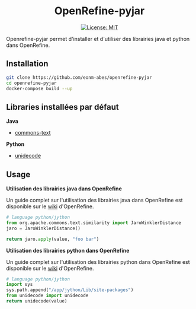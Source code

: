 <div align="center">

# OpenRefine-pyjar

[![License: MIT](https://img.shields.io/badge/License-MIT-yellow.svg)](https://opensource.org/licenses/MIT)

</div>

Openrefine-pyjar permet d'installer et d'utiliser des librairies java et python dans OpenRefine.

## Installation

```sh
git clone https://github.com/eonm-abes/openrefine-pyjar
cd openrefine-pyjar
docker-compose build --up
```
## Libraries installées par défaut

**Java**

* [commons-text](https://commons.apache.org/proper/commons-text/javadocs/api-release/index.html)

**Python**

* [unidecode](https://pypi.org/project/Unidecode/)

## Usage

__Utilisation des librairies java dans OpenRefine__

Un guide complet sur l'utilisation des librairies java dans OpenRefine est disponible sur le [wiki](https://github.com/OpenRefine/OpenRefine/wiki/Jython#tutorial---working-with-phone-numbers-using-java-libraries-inside-python) d'OpenRefine.

```py
# language python/jython
from org.apache.commons.text.similarity import JaroWinklerDistance
jaro = JaroWinklerDistance()

return jaro.apply(value, "foo bar")
```

__Utilisation des librairies python dans OpenRefine__

Un guide complet sur l'utilisation des librairies python dans OpenRefine est disponible sur le [wiki](https://github.com/OpenRefine/OpenRefine/wiki/Extending-Jython-with-pypi-modules) d'OpenRefine.

```py
# language python/jython
import sys
sys.path.append("/app/jython/Lib/site-packages")
from unidecode import unidecode
return unidecode(value)
```
